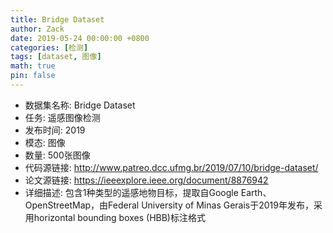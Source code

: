 ```yaml
---
title: Bridge Dataset
author: Zack
date: 2019-05-24 00:00:00 +0800
categories: [检测]
tags: [dataset, 图像]
math: true
pin: false
---
```

- 数据集名称: Bridge Dataset
- 任务: 遥感图像检测
- 发布时间: 2019
- 模态: 图像
- 数量: 500张图像
- 代码源链接: http://www.patreo.dcc.ufmg.br/2019/07/10/bridge-dataset/
- 论文源链接: https://ieeexplore.ieee.org/document/8876942
- 详细描述: 包含1种类型的遥感地物目标，提取自Google Earth、 OpenStreetMap，由Federal University of Minas Gerais于2019年发布，采用horizontal bounding boxes (HBB)标注格式

